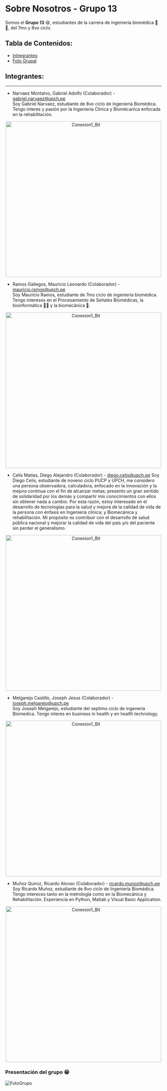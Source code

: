 # Sobre Nosotros - Grupo 13

Somos el **Grupo 13** :smile:, estudiantes de la carrera de ingeniería biomédica :dna: :microscope:, del 7mo y 8vo ciclo. 

## Tabla de Contenidos:
* [Intregrantes](#integrantes)
* [Foto Grupal](#presentación-del-grupo-grin)

## Integrantes:
---
- Narvaez Montalvo, Gabriel Adolfo (Colaborador) - gabriel.narvaez@upch.pe\
    Soy Gabriel Narvaez, estudiante de 8vo ciclo de Ingeniería Biomédica. Tengo interes y pasión por la Ingeniería Clínica y Biomécanica enfocada en la rehabilitación.
<div align="center">
<img src="Archivos/Fotos_Integrantes/Foto_Perfil.png" alt="Conexion1_Bit" width="500"> 
</div>

- Ramos Gallegos, Mauricio Leonardo (Colaborador) - mauricio.ramos@upch.pe\
    Soy Mauricio Ramos, estudiante de 7mo ciclo de ingeniería biomédica. Tengo intereses en el Procesamiento de Señales Biomédicas, la bioinformática :man_technologist: y la biomecánica :mechanical_arm:.

<div align="center">
<img src="Archivos/Fotos_Integrantes/MauricioRamos.jpg" alt="Conexion1_Bit" width="500"> 
</div>

- Celis Matias, Diego Alejandro (Colaborador) - diego.celis@upch.pe
    Soy Diego Celis, estudiante de noveno ciclo PUCP y UPCH, me considero una persona observadora, calculadora, enfocado en la innovación y la mejora continua con el fin de alcanzar metas; presento un gran sentido de solidaridad por los demás y compartir mis conocimientos con ellos sin obtener nada a cambio. Por esta razón, estoy interesado en el desarrollo de tecnologías para la salud y mejora de la calidad de vida de la persona con énfasis en Ingeniería clínica; y Biomecánica y rehabilitación. Mi propósito es contribuir con el desarrollo de salud pública nacional y mejorar la calidad de vida del país y/o del paciente sin perder el generalismo.

<div align="center">
<img src="Archivos/Fotos_Integrantes/Foto.jpeg" alt="Conexion1_Bit" width="500"> 
</div>

- Melgarejo Castillo, Joseph Jesus (Colaborador) - joseph.melgarejo@upch.pe\
    Soy Joseph Melgarejo, estudiante del septimo ciclo de ingeneria Biomedica. Tengo interes en business in health y en health technology.

<div align="center">
<img src="Archivos/Fotos_Integrantes/Joseph.png" alt="Conexion1_Bit" width="500"> 
</div>

- Muñoz Quiroz, Ricardo Alonso (Colaborador) - ricardo.munoz@upch.pe\
    Soy Ricardo Muñoz, estudiante de 8vo ciclo de Ingeniería Biomédica. Tengo intereces tanto en la metrología como en la Biomecánica y Rehabilitación. Experiencia en Python, Matlab y Visual Basic Application.

<div align="center">
<img src="Archivos/Fotos_Integrantes/rmq.jpg" alt="Conexion1_Bit" width="500"> 
</div>



### Presentación del grupo :grin:
![FotoGrupo](Archivos/Foto_Grupal.jpg)

 

